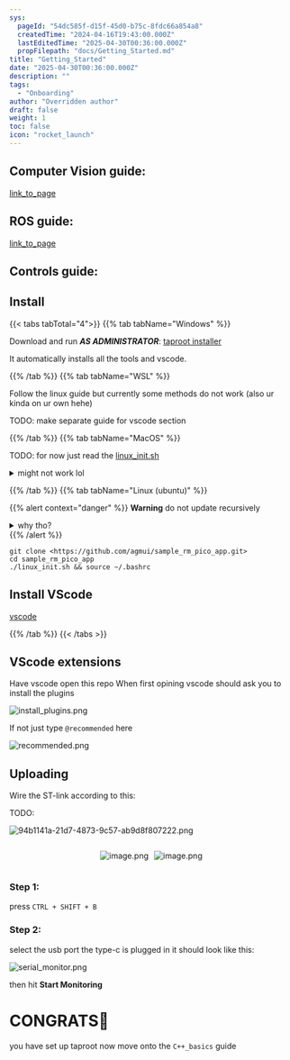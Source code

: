```yaml
---
sys:
  pageId: "54dc585f-d15f-45d0-b75c-8fdc66a854a8"
  createdTime: "2024-04-16T19:43:00.000Z"
  lastEditedTime: "2025-04-30T00:36:00.000Z"
  propFilepath: "docs/Getting_Started.md"
title: "Getting_Started"
date: "2025-04-30T00:36:00.000Z"
description: ""
tags:
  - "Onboarding"
author: "Overridden author"
draft: false
weight: 1
toc: false
icon: "rocket_launch"
---
```


## Computer Vision guide:

[link_to_page](86d45bc0-388b-4d26-8848-44f255f73d0e)

## ROS guide:

[link_to_page](3c76c1de-ec8f-46d6-8b0a-294005edc2d5)

## Controls guide:

## Install

{{< tabs tabTotal="4">}}
{{% tab tabName="Windows" %}}

Download and run _**AS ADMINISTRATOR**_: [taproot installer](https://github.com/Thornbots/TeachingFreshies/releases/tag/1.0)

It automatically installs all the tools and vscode.

{{% /tab %}}
{{% tab tabName="WSL" %}}

Follow the linux guide but currently some methods do not work (also ur kinda on ur own hehe)

TODO: make separate guide for vscode section

{{% /tab %}}
{{% tab tabName="MacOS" %}}

TODO: for now just read the [linux_init.sh](https://github.com/agmui/sample_rm_pico_app/blob/main/linux_init.sh)

<details>
<summary>might not work lol</summary>

`brew install libusb pkg-config`

Next install: [vscode](https://code.visualstudio.com/Download)

</details>

{{% /tab %}}
{{% tab tabName="Linux (ubuntu)" %}}

{{% alert context="danger" %}}
**Warning** do not update recursively
<details>
<summary>why tho?</summary>
There are some submodules that may go on for a while (like tinyusb) and I highly
recommend you don't need to get them.
If you want to see what submodules I update just look in `linux_init.sh`
</details>
{{% /alert %}}

```shell
git clone <https://github.com/agmui/sample_rm_pico_app.git>
cd sample_rm_pico_app
./linux_init.sh && source ~/.bashrc
```

## Install VScode

[vscode](https://code.visualstudio.com/Download)

{{% /tab %}}
{{< /tabs >}}

## VScode extensions

Have vscode open this repo
When first opining vscode should ask you to install the plugins

![install_plugins.png](https://prod-files-secure.s3.us-west-2.amazonaws.com/d518164a-d88e-44d1-a4ee-3adb3bd8bce0/89bd30f0-1825-4e77-867b-0a41ce370880/install_plugins.png?X-Amz-Algorithm=AWS4-HMAC-SHA256&X-Amz-Content-Sha256=UNSIGNED-PAYLOAD&X-Amz-Credential=ASIAZI2LB4665Q64VU5R%2F20250528%2Fus-west-2%2Fs3%2Faws4_request&X-Amz-Date=20250528T132453Z&X-Amz-Expires=3600&X-Amz-Security-Token=IQoJb3JpZ2luX2VjEK3%2F%2F%2F%2F%2F%2F%2F%2F%2F%2FwEaCXVzLXdlc3QtMiJGMEQCIHpxQz%2FiGsSVQJCGJM2WsmwDv5dOFay1gwuXOmkLH5EuAiAjbQ2fl7DMqc3ftMLIL%2BPJEW2pF34%2Fqk6S13FyqeWBhCr%2FAwh2EAAaDDYzNzQyMzE4MzgwNSIMQ51d5vMvmvTIGA7JKtwDvRkPsRFEiW7y3E9nEoZaUHcD2t3FttbRhjHj0%2FEwdCDdav1%2BNTNPKXWSnpeIbeqIRqz%2BJ9bKQALXhbYO3TGTc3QvMwe9tvg7LR1Mjd%2F23FI%2BN2TF2o%2BwV0kE19%2BykJcTGTxVbd1O86ldDhYnuVLzbCisUYXoXBbchqA7p1zzNWLBiIsWdAWCvr4JPWrvaGOQSUE07TnN%2BeXA2ewBkKXctly2ZxdBBsoCzxdLWXfWvdHZnx%2BSxzjhj85k4sbji9CL40VbwAVsDRMoi6IElezwKWE7DVNSqsrzkQ8m2OMFz2cNvwwdxE9%2FNaVQRLYDp8QD8%2BNA1ZXp%2F18eCN4Ys%2FgWd%2Bt0W3DfacQtzqI18O%2F0WtjRUxZ7kZuG0Dn%2B3webj7y2zGGOXqjIO2bdSYfkd5pZfrn%2B1lng1ApOS020nbmKEA13jeZ%2BraTeIHqGoQ65Z14VlIAXBXuLrO88oKR92W4uCb%2FiEId9s%2BZuxNVv%2BqJMEr4cfX02RFbwtGksvZErv4z%2BM1hRL5EMBkEALo2V2kl2uB85N2qbLH4HNeENlxh6Tb9nd3dJvsWxixWK4jyf9Ia46bU4%2FH09F4pjm2vzk2vb6oZcdbTumi4VMCvvWrNdaK%2FwLFaUR0gJkwhvUN0w%2BJPcwQY6pgH2XNFdM5PGJ9L6CTShX7ZZ9C3q%2FntQVJuW96oAK8%2B8XwLSRBO7vgziZKT0zR5PQ5LrjCL0okJQ3i59yl7hG4wMZ0sGRJloyGkk8cdBBr05%2FalhQMi6vz3OfMEF8GYXB5PlLZFEPvUITqh%2BVuX9ZhkEXucmTTFkHZP%2FFHTFHxWDQGTMdLtVlwSZZmH%2Bn5gJgsAnu9hSrMOVBp5AiaTHRb%2Bvcv68wLYN&X-Amz-Signature=6502fc387b0f23801e64dab7ff88f6adde9dd211135aab4cf1b154e23acc5f0e&X-Amz-SignedHeaders=host&x-id=GetObject)

If not just type `@recommended` here  

![recommended.png](https://prod-files-secure.s3.us-west-2.amazonaws.com/d518164a-d88e-44d1-a4ee-3adb3bd8bce0/61e661e9-5d85-4dfc-be0d-8d2097a5e793/recommended.png?X-Amz-Algorithm=AWS4-HMAC-SHA256&X-Amz-Content-Sha256=UNSIGNED-PAYLOAD&X-Amz-Credential=ASIAZI2LB4665Q64VU5R%2F20250528%2Fus-west-2%2Fs3%2Faws4_request&X-Amz-Date=20250528T132453Z&X-Amz-Expires=3600&X-Amz-Security-Token=IQoJb3JpZ2luX2VjEK3%2F%2F%2F%2F%2F%2F%2F%2F%2F%2FwEaCXVzLXdlc3QtMiJGMEQCIHpxQz%2FiGsSVQJCGJM2WsmwDv5dOFay1gwuXOmkLH5EuAiAjbQ2fl7DMqc3ftMLIL%2BPJEW2pF34%2Fqk6S13FyqeWBhCr%2FAwh2EAAaDDYzNzQyMzE4MzgwNSIMQ51d5vMvmvTIGA7JKtwDvRkPsRFEiW7y3E9nEoZaUHcD2t3FttbRhjHj0%2FEwdCDdav1%2BNTNPKXWSnpeIbeqIRqz%2BJ9bKQALXhbYO3TGTc3QvMwe9tvg7LR1Mjd%2F23FI%2BN2TF2o%2BwV0kE19%2BykJcTGTxVbd1O86ldDhYnuVLzbCisUYXoXBbchqA7p1zzNWLBiIsWdAWCvr4JPWrvaGOQSUE07TnN%2BeXA2ewBkKXctly2ZxdBBsoCzxdLWXfWvdHZnx%2BSxzjhj85k4sbji9CL40VbwAVsDRMoi6IElezwKWE7DVNSqsrzkQ8m2OMFz2cNvwwdxE9%2FNaVQRLYDp8QD8%2BNA1ZXp%2F18eCN4Ys%2FgWd%2Bt0W3DfacQtzqI18O%2F0WtjRUxZ7kZuG0Dn%2B3webj7y2zGGOXqjIO2bdSYfkd5pZfrn%2B1lng1ApOS020nbmKEA13jeZ%2BraTeIHqGoQ65Z14VlIAXBXuLrO88oKR92W4uCb%2FiEId9s%2BZuxNVv%2BqJMEr4cfX02RFbwtGksvZErv4z%2BM1hRL5EMBkEALo2V2kl2uB85N2qbLH4HNeENlxh6Tb9nd3dJvsWxixWK4jyf9Ia46bU4%2FH09F4pjm2vzk2vb6oZcdbTumi4VMCvvWrNdaK%2FwLFaUR0gJkwhvUN0w%2BJPcwQY6pgH2XNFdM5PGJ9L6CTShX7ZZ9C3q%2FntQVJuW96oAK8%2B8XwLSRBO7vgziZKT0zR5PQ5LrjCL0okJQ3i59yl7hG4wMZ0sGRJloyGkk8cdBBr05%2FalhQMi6vz3OfMEF8GYXB5PlLZFEPvUITqh%2BVuX9ZhkEXucmTTFkHZP%2FFHTFHxWDQGTMdLtVlwSZZmH%2Bn5gJgsAnu9hSrMOVBp5AiaTHRb%2Bvcv68wLYN&X-Amz-Signature=f34b1a0020d14bccb2e2eb050f4974f018a8601965be0856ad9f26b42e5ae41b&X-Amz-SignedHeaders=host&x-id=GetObject)

## Uploading

Wire the ST-link according to this:

TODO:

![94b1141a-21d7-4873-9c57-ab9d8f807222.png](https://prod-files-secure.s3.us-west-2.amazonaws.com/d518164a-d88e-44d1-a4ee-3adb3bd8bce0/e5fad17d-ab82-4300-9f4c-505ab4b1202c/94b1141a-21d7-4873-9c57-ab9d8f807222.png?X-Amz-Algorithm=AWS4-HMAC-SHA256&X-Amz-Content-Sha256=UNSIGNED-PAYLOAD&X-Amz-Credential=ASIAZI2LB4665Q64VU5R%2F20250528%2Fus-west-2%2Fs3%2Faws4_request&X-Amz-Date=20250528T132453Z&X-Amz-Expires=3600&X-Amz-Security-Token=IQoJb3JpZ2luX2VjEK3%2F%2F%2F%2F%2F%2F%2F%2F%2F%2FwEaCXVzLXdlc3QtMiJGMEQCIHpxQz%2FiGsSVQJCGJM2WsmwDv5dOFay1gwuXOmkLH5EuAiAjbQ2fl7DMqc3ftMLIL%2BPJEW2pF34%2Fqk6S13FyqeWBhCr%2FAwh2EAAaDDYzNzQyMzE4MzgwNSIMQ51d5vMvmvTIGA7JKtwDvRkPsRFEiW7y3E9nEoZaUHcD2t3FttbRhjHj0%2FEwdCDdav1%2BNTNPKXWSnpeIbeqIRqz%2BJ9bKQALXhbYO3TGTc3QvMwe9tvg7LR1Mjd%2F23FI%2BN2TF2o%2BwV0kE19%2BykJcTGTxVbd1O86ldDhYnuVLzbCisUYXoXBbchqA7p1zzNWLBiIsWdAWCvr4JPWrvaGOQSUE07TnN%2BeXA2ewBkKXctly2ZxdBBsoCzxdLWXfWvdHZnx%2BSxzjhj85k4sbji9CL40VbwAVsDRMoi6IElezwKWE7DVNSqsrzkQ8m2OMFz2cNvwwdxE9%2FNaVQRLYDp8QD8%2BNA1ZXp%2F18eCN4Ys%2FgWd%2Bt0W3DfacQtzqI18O%2F0WtjRUxZ7kZuG0Dn%2B3webj7y2zGGOXqjIO2bdSYfkd5pZfrn%2B1lng1ApOS020nbmKEA13jeZ%2BraTeIHqGoQ65Z14VlIAXBXuLrO88oKR92W4uCb%2FiEId9s%2BZuxNVv%2BqJMEr4cfX02RFbwtGksvZErv4z%2BM1hRL5EMBkEALo2V2kl2uB85N2qbLH4HNeENlxh6Tb9nd3dJvsWxixWK4jyf9Ia46bU4%2FH09F4pjm2vzk2vb6oZcdbTumi4VMCvvWrNdaK%2FwLFaUR0gJkwhvUN0w%2BJPcwQY6pgH2XNFdM5PGJ9L6CTShX7ZZ9C3q%2FntQVJuW96oAK8%2B8XwLSRBO7vgziZKT0zR5PQ5LrjCL0okJQ3i59yl7hG4wMZ0sGRJloyGkk8cdBBr05%2FalhQMi6vz3OfMEF8GYXB5PlLZFEPvUITqh%2BVuX9ZhkEXucmTTFkHZP%2FFHTFHxWDQGTMdLtVlwSZZmH%2Bn5gJgsAnu9hSrMOVBp5AiaTHRb%2Bvcv68wLYN&X-Amz-Signature=06436a2f9fa0e3de6dac48c80f97aa22597e0efd0d70116c7078ae2ccec34d36&X-Amz-SignedHeaders=host&x-id=GetObject)

<div style="display: flex;flex-direction: row; column-gap:10px; max-width: 630px;justify-content: center;">
<div>

![image.png](https://prod-files-secure.s3.us-west-2.amazonaws.com/d518164a-d88e-44d1-a4ee-3adb3bd8bce0/210ecb78-1116-4d7b-b9b7-2292f66fa2c2/image.png?X-Amz-Algorithm=AWS4-HMAC-SHA256&X-Amz-Content-Sha256=UNSIGNED-PAYLOAD&X-Amz-Credential=ASIAZI2LB466VP2NIPTZ%2F20250528%2Fus-west-2%2Fs3%2Faws4_request&X-Amz-Date=20250528T132456Z&X-Amz-Expires=3600&X-Amz-Security-Token=IQoJb3JpZ2luX2VjEK3%2F%2F%2F%2F%2F%2F%2F%2F%2F%2FwEaCXVzLXdlc3QtMiJHMEUCIQDWqeLOw301Ai7L3nvzLnIJeVmkRK09uc80NaA054ULuwIgPXDyal%2F4Rjaj5a6nxqLgI7UqxSQuf2z%2BUJ%2FzDyH7Bl0q%2FwMIdhAAGgw2Mzc0MjMxODM4MDUiDEsd1braSoWqFY0CGCrcA1vPPOyYEabEUWJXPFjVYvrLCsFNsA6yZQ9GCMBTdqiT4PiswiRWSB3md7vmmVO4K0jHH8EcsnBYUBd3K6twSWBfcmf3akXof5%2Fyd9z%2B26eOFuY4rZw1k8SWGKrDDFBaS%2BjJfGRC2jcBdWPDCbJKUTxAyBBybZqwlhFjQQeYvm6cZ7yTYLf7U1eVzrBD%2FF8avbDjJHzKQuZVz2HD2dgVe6Utubfy87rtNolvqU7Zfmjtug5zBuNhOy1ikq3wmsNSJfdaWnkj5CnERYBqtikt6zpVCVJYntsEKoEMfNbdTR9M%2BA2wnTg%2BCVJgbnFRfbdDofsZ3jhTA8Gj9jYCPypE9NM5YF7vNVnwguxKa%2BZmYfBOPRloJe7fGKsrzOT3Bj5Doy7NFhpEPgSQFQWY9CWLIg3kzEj7Zoc2AyJL6cjHX91S5X6APHSfh0GuPJhq55EMot1Ynk07JhHERKng2jONLFzmvNjKwcH5VPs7qUPZl5dONEeMp0rGFU2A4CYONlxwzh1wwPYQ%2FhYJjuxWmFOiOwpw9AMPzO7dymANThgITaefDRt6qE%2F7tbgdvYMy9tAe8E8k8yBzYTk%2FOyusdkmUcFQEQcn5%2BJdHzjMWIMEnPm7ZE%2F8suEzjMsasOsHMMNiS3MEGOqUBzULtyFrinOzTwfNc8z1LKFaomLWzpUJHizy303%2FCp%2BHwtAVbmHRUGrECRj1h4GiDjpZOkoaukCS0hvnnJrO7P8wxqO2oNSle%2BfnZABJAljyAavumrxnaiFOx0GDgkzM0Xtdq4YNUEZEyC66bjt8I7LPSCsUa44dTpvxCqx7PUTEmV%2Bufa0lFKF57YIAjcH%2BI3nK%2F5F1Bx%2F4nv64De559OA63hzEk&X-Amz-Signature=cfab444cad4d09d86bb28f8c31764c70b3b9976f57d78d60c9f4b709cd89c336&X-Amz-SignedHeaders=host&x-id=GetObject)

</div>
<div>

![image.png](https://prod-files-secure.s3.us-west-2.amazonaws.com/d518164a-d88e-44d1-a4ee-3adb3bd8bce0/33a0fd0f-8ca6-4a86-8e09-26e95ded1fff/image.png?X-Amz-Algorithm=AWS4-HMAC-SHA256&X-Amz-Content-Sha256=UNSIGNED-PAYLOAD&X-Amz-Credential=ASIAZI2LB466WXI4SRQ6%2F20250528%2Fus-west-2%2Fs3%2Faws4_request&X-Amz-Date=20250528T132456Z&X-Amz-Expires=3600&X-Amz-Security-Token=IQoJb3JpZ2luX2VjEK3%2F%2F%2F%2F%2F%2F%2F%2F%2F%2FwEaCXVzLXdlc3QtMiJHMEUCIDTag5ydsPzQ%2BbIdEkTr0LeN4C%2FnpygvaRs3jQ85j8x%2FAiEA1bZl%2Bo6jSKpjFHcC9m6csKS2G1g2wS29pJuDnx8Zp4sq%2FwMIdhAAGgw2Mzc0MjMxODM4MDUiDA%2FpbOropbL%2F8bacgSrcA4xlH%2B78Rq2W08CAfcDzpaIvBr5d7rxaO2CUeQonWfxAVmnRlMsHZ9QgjgfoEkqLEuf6h4teNHvT8c8bnfChvmI6VzzJe3wm%2FJXBi9gCYhdqs1noeJu2YqdxfLPzAWZ%2FLINdPsDiXlmck9tvA1HtwT0sv09EsGm5YRBLhkfhJMfbZgSMauhRP7oj3DnDmbZYR7BsYdn8NGGCU5r6TjNZt%2Bw3OpVXOjzMHNtQn%2Bs%2BkO36T6dSnxkNatrrgqOSxLvoRJOTuCY3D7uEkkBpzJw6moxiFJ9TmEVpsAuFE6EJMSYipkswV4KLIB0MXnLHwMALlJpOp8%2BKhd0P63497qClk83G5gyO1cE%2B1DRgMxOqT5tWsJcUi8iKvC%2B1ko6SpOXFZJ6ZrgnJoX3jCLzVyS84bjWAh4OjyWPM1RIFOyUhzN%2BDnrrqgRvm3nlZFr8mepRVGgjiN0crTrd4zIymorBuh8R3aV5lzf%2Fsq0q2zbCxVqOhkSbL6gVFIxh9dnc2D%2BlDtEbYlfjq5iSXfWl5XHdXNBLLcr09qIi3Jlvnc73zybNlPwKuUNU8R2hQLDz6mA%2Bfa3G6U5B%2F1%2FoJvUqhBkHWxoM29Jb66WpCcSf%2BFA0x%2Bou%2BQu6UTZiaeEeVau7AMOSS3MEGOqUB9F7neiVS0LUstvr5UB%2FJiseOcUY%2FHiHG7COQhz9Q57EnrWsXd3rV8xrlhyF4Xzi6307x9p%2B1oABW2Lmo%2FwJkwMET%2FAdVJtzlvL9iM3qajamfq2VUT5Cj%2ByPH%2BtJd0pYWZRoKWgj7Qvto7Wau7BrXWwaWGbpMt1dVKTrP888fZ8670%2BRvcNwqGPrxEYbmLcOxj6Qe6YmHxqd%2BCuFvhN%2BC384mS3%2Bh&X-Amz-Signature=77555226daf92a3b2583f94d624c734c6fc00e30c6e25b9e4eda1d799dfb8810&X-Amz-SignedHeaders=host&x-id=GetObject)

</div>
</div>

### Step 1:

press `CTRL + SHIFT + B`

### Step 2:

select the usb port the type-c is plugged in it should look like this:

![serial_monitor.png](https://prod-files-secure.s3.us-west-2.amazonaws.com/d518164a-d88e-44d1-a4ee-3adb3bd8bce0/f03f4774-05d4-4393-b6a0-d5efb6d315ab/serial_monitor.png?X-Amz-Algorithm=AWS4-HMAC-SHA256&X-Amz-Content-Sha256=UNSIGNED-PAYLOAD&X-Amz-Credential=ASIAZI2LB4665Q64VU5R%2F20250528%2Fus-west-2%2Fs3%2Faws4_request&X-Amz-Date=20250528T132453Z&X-Amz-Expires=3600&X-Amz-Security-Token=IQoJb3JpZ2luX2VjEK3%2F%2F%2F%2F%2F%2F%2F%2F%2F%2FwEaCXVzLXdlc3QtMiJGMEQCIHpxQz%2FiGsSVQJCGJM2WsmwDv5dOFay1gwuXOmkLH5EuAiAjbQ2fl7DMqc3ftMLIL%2BPJEW2pF34%2Fqk6S13FyqeWBhCr%2FAwh2EAAaDDYzNzQyMzE4MzgwNSIMQ51d5vMvmvTIGA7JKtwDvRkPsRFEiW7y3E9nEoZaUHcD2t3FttbRhjHj0%2FEwdCDdav1%2BNTNPKXWSnpeIbeqIRqz%2BJ9bKQALXhbYO3TGTc3QvMwe9tvg7LR1Mjd%2F23FI%2BN2TF2o%2BwV0kE19%2BykJcTGTxVbd1O86ldDhYnuVLzbCisUYXoXBbchqA7p1zzNWLBiIsWdAWCvr4JPWrvaGOQSUE07TnN%2BeXA2ewBkKXctly2ZxdBBsoCzxdLWXfWvdHZnx%2BSxzjhj85k4sbji9CL40VbwAVsDRMoi6IElezwKWE7DVNSqsrzkQ8m2OMFz2cNvwwdxE9%2FNaVQRLYDp8QD8%2BNA1ZXp%2F18eCN4Ys%2FgWd%2Bt0W3DfacQtzqI18O%2F0WtjRUxZ7kZuG0Dn%2B3webj7y2zGGOXqjIO2bdSYfkd5pZfrn%2B1lng1ApOS020nbmKEA13jeZ%2BraTeIHqGoQ65Z14VlIAXBXuLrO88oKR92W4uCb%2FiEId9s%2BZuxNVv%2BqJMEr4cfX02RFbwtGksvZErv4z%2BM1hRL5EMBkEALo2V2kl2uB85N2qbLH4HNeENlxh6Tb9nd3dJvsWxixWK4jyf9Ia46bU4%2FH09F4pjm2vzk2vb6oZcdbTumi4VMCvvWrNdaK%2FwLFaUR0gJkwhvUN0w%2BJPcwQY6pgH2XNFdM5PGJ9L6CTShX7ZZ9C3q%2FntQVJuW96oAK8%2B8XwLSRBO7vgziZKT0zR5PQ5LrjCL0okJQ3i59yl7hG4wMZ0sGRJloyGkk8cdBBr05%2FalhQMi6vz3OfMEF8GYXB5PlLZFEPvUITqh%2BVuX9ZhkEXucmTTFkHZP%2FFHTFHxWDQGTMdLtVlwSZZmH%2Bn5gJgsAnu9hSrMOVBp5AiaTHRb%2Bvcv68wLYN&X-Amz-Signature=8bb6bfa78b6eff6a74bdfd06339491c7f8c5d4f795e6724bf4a1a56c37181c95&X-Amz-SignedHeaders=host&x-id=GetObject)

then hit **Start Monitoring**

# CONGRATS🎉

you have set up taproot now move onto the `C++_basics` guide
